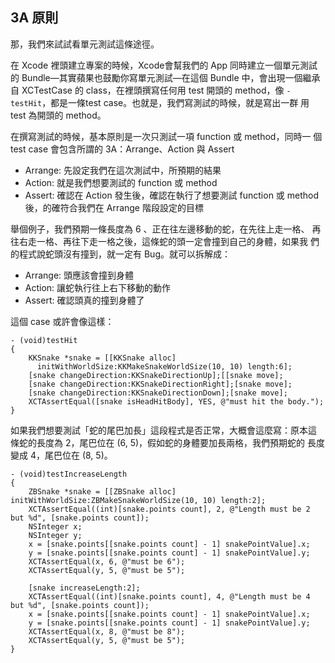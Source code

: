 3A 原則
-------

那，我們來試試看單元測試這條途徑。

在 Xcode 裡頭建立專案的時候，Xcode會幫我們的 App 同時建立一個單元測試
的 Bundle—其實蘋果也鼓勵你寫單元測試—在這個 Bundle 中，會出現一個繼承
自 XCTestCase 的 class，在裡頭撰寫任何用 test 開頭的 method，像
`-testHit`，都是一條test case。也就是，我們寫測試的時候，就是寫出一群
用 test 為開頭的 method。

在撰寫測試的時候，基本原則是一次只測試一項 function 或 method，同時一
個 test case 會包含所謂的 3A：Arrange、Action 與 Assert

- Arrange: 先設定我們在這次測試中，所預期的結果
- Action: 就是我們想要測試的 function 或 method
- Assert: 確認在 Action 發生後，確認在執行了想要測試 function 或
  method 後，的確符合我們在 Arrange 階段設定的目標

舉個例子，我們預期一條長度為 6 、正在往左邊移動的蛇，在先往上走一格、
再往右走一格、再往下走一格之後，這條蛇的頭一定會撞到自己的身體，如果我
們的程式說蛇頭沒有撞到，就一定有 Bug。就可以拆解成：

- Arrange: 頭應該會撞到身體
- Action: 讓蛇執行往上右下移動的動作
- Assert: 確認頭真的撞到身體了

這個 case 或許會像這樣：

``` objc
- (void)testHit
{
	KKSnake *snake = [[KKSnake alloc]
	  initWithWorldSize:KKMakeSnakeWorldSize(10, 10) length:6];
	[snake changeDirection:KKSnakeDirectionUp];[[snake move];
	[snake changeDirection:KKSnakeDirectionRight];[snake move];
	[snake changeDirection:KKSnakeDirectionDown];[snake move];
	XCTAssertEqual([snake isHeadHitBody], YES, @"must hit the body.");
}
```

如果我們想要測試「蛇的尾巴加長」這段程式是否正常，大概會這麼寫：原本這
條蛇的長度為 2，尾巴位在 (6, 5)，假如蛇的身體要加長兩格，我們預期蛇的
長度變成 4，尾巴位在 (8, 5)。

``` objc
- (void)testIncreaseLength
{
	ZBSnake *snake = [[ZBSnake alloc] initWithWorldSize:ZBMakeSnakeWorldSize(10, 10) length:2];
	XCTAssertEqual((int)[snake.points count], 2, @"Length must be 2 but %d", [snake.points count]);
	NSInteger x;
	NSInteger y;
	x = [snake.points[[snake.points count] - 1] snakePointValue].x;
	y = [snake.points[[snake.points count] - 1] snakePointValue].y;
	XCTAssertEqual(x, 6, @"must be 6");
	XCTAssertEqual(y, 5, @"must be 5");

	[snake increaseLength:2];
	XCTAssertEqual((int)[snake.points count], 4, @"Length must be 4 but %d", [snake.points count]);
	x = [snake.points[[snake.points count] - 1] snakePointValue].x;
	y = [snake.points[[snake.points count] - 1] snakePointValue].y;
	XCTAssertEqual(x, 8, @"must be 8");
	XCTAssertEqual(y, 5, @"must be 5");
}
```

